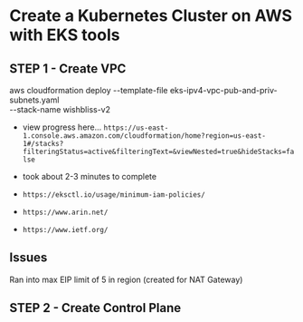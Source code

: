 # Create a Kubernetes Cluster on AWS with EKS tools

## STEP 1 - Create VPC

aws cloudformation deploy --template-file eks-ipv4-vpc-pub-and-priv-subnets.yaml \
--stack-name wishbliss-v2

- view progress here...
`https://us-east-1.console.aws.amazon.com/cloudformation/home?region=us-east-1#/stacks?filteringStatus=active&filteringText=&viewNested=true&hideStacks=false`

- took about 2-3 minutes to complete

- `https://eksctl.io/usage/minimum-iam-policies/`
- `https://www.arin.net/`
- `https://www.ietf.org/`

## Issues

Ran into max EIP limit of 5 in region (created for NAT Gateway)

## STEP 2 - Create Control Plane


